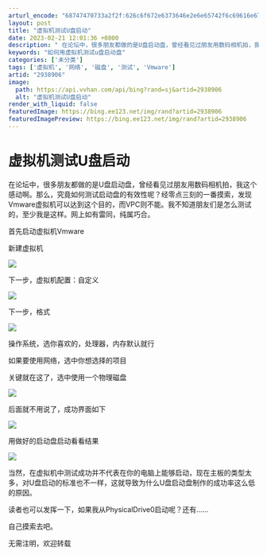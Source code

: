 ```yaml
---
arturl_encode: "68747470733a2f2f:626c6f672e6373646e2e6e65742f6c69616e67726f636b6d61:6e2f61727469636c652f64657461696c732f32393338393036"
layout: post
title: "虚拟机测试U盘启动"
date: 2023-02-21 12:01:36 +0800
description: " 在论坛中，很多朋友都做的是U盘启动盘，曾经看见过朋友用数码相机拍，我这个感动啊。那么，究竟如何测试"
keywords: "如何用虚拟机测试u盘启动盘"
categories: ['未分类']
tags: ['虚拟机', '网络', '磁盘', '测试', 'Vmware']
artid: "2938906"
image:
  path: https://api.vvhan.com/api/bing?rand=sj&artid=2938906
  alt: "虚拟机测试U盘启动"
render_with_liquid: false
featuredImage: https://bing.ee123.net/img/rand?artid=2938906
featuredImagePreview: https://bing.ee123.net/img/rand?artid=2938906
---
```


# 虚拟机测试U盘启动

在论坛中，很多朋友都做的是U盘启动盘，曾经看见过朋友用数码相机拍，我这个感动啊。那么，究竟如何测试启动盘的有效性呢？经零点三刻的一番摸索，发现 Vmware虚拟机可以达到这个目的，而VPC则不能。我不知道朋友们是怎么测试的，至少我是这样。网上如有雷同，纯属巧合。
  
  
首先启动虚拟机Vmware
  
新建虚拟机
  
  
![](http://os.deepin.org/attachment/Mon_0705/7_162908_fbc54484e1ef764.jpg)
  
下一步，虚拟机配置：自定义
  
  
![](http://os.deepin.org/attachment/Mon_0705/7_162908_37a6cdd56d1948e.jpg)
  
下一步，格式
  
  
![](http://os.deepin.org/attachment/Mon_0705/7_162908_959958d1216bee1.jpg)
  
操作系统，选你喜欢的，处理器，内存默认就行
  
如果要使用网络，选中你想选择的项目
  
  
关键就在这了，选中使用一个物理磁盘
  
  
![](http://os.deepin.org/attachment/Mon_0705/7_162908_615e59a0ff76dee.jpg)
  
后面就不用说了，成功界面如下
  
  
![](http://os.deepin.org/attachment/Mon_0705/7_162908_af6105bd1dda93b.jpg)
  
用做好的启动盘启动看看结果
  
  
![](http://os.deepin.org/attachment/Mon_0705/7_162908_807d35d804389e0.jpg)
  
当然，在虚拟机中测试成功并不代表在你的电脑上能够启动，现在主板的类型太多，对U盘启动的标准也不一样，这就导致为什么U盘启动盘制作的成功率这么低的原因。
  
  
读者也可以发挥一下，如果我从PhysicalDrive0启动呢？还有……
  
自己摸索去吧。
  
无需注明，欢迎转载